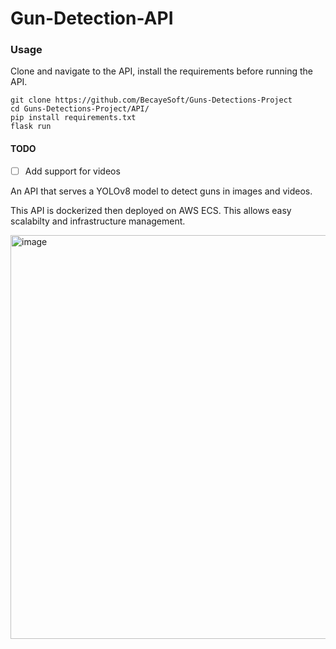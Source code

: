 # Gun-Detection-API

### Usage
Clone and navigate to the API, install the requirements before running the API.
```
git clone https://github.com/BecayeSoft/Guns-Detections-Project
cd Guns-Detections-Project/API/
pip install requirements.txt
flask run
```

#### TODO
- [ ] Add support for videos

An API that serves a YOLOv8 model to detect guns in images and videos.

This API is dockerized then deployed on AWS ECS. This allows easy scalabilty and infrastructure management.

<img width="646" alt="image" src="https://user-images.githubusercontent.com/87549214/234395683-3ae81b34-e204-4897-afa0-7c4e8d97cb0a.png">
